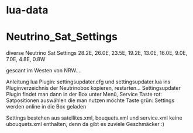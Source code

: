 # lua-data

# Neutrino_Sat_Settings

diverse Neutrino Sat Settings 28.2E, 26.0E, 23.5E, 19.2E, 13.0E, 16.0E, 9.0E, 7.0E, 4.8E, 0.8W 

gescant im Westen von NRW....


Anleitung lua Plugin:
settingsupdater.cfg und settingsupdater.lua ins Pluginverzeichnis der Neutrinobox kopieren, restarten...
Settingsupdater Plugin findet man dann in der Box unter Menü, Service
Taste rot: Satpositionen auswählen die man nutzen möchte
Taste grün: Settings werden online in die Box geladen

Settings bestehen aus satellites.xml, bouquets.xml und service.xml
keine ubouquets.xml enthalten, denn da gibt es zuviele Geschmäcker :) 


